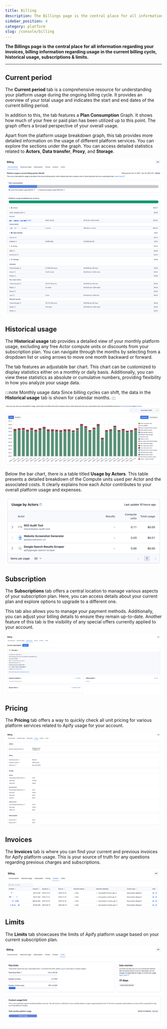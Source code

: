 ```yaml
---
title: Billing
description: The Billings page is the central place for all information regarding your invoices, billing information regarding current usage, historical usage, subscriptions & limits.
sidebar_position: 4
category: platform
slug: /console/billing
---
```


**The Billings page is the central place for all information regarding your invoices, billing information regarding usage in the current billing cycle, historical usage, subscriptions & limits.**

---

## Current period

The **Current period** tab is a comprehensive resource for understanding your platform usage during the ongoing billing cycle. It provides an overview of your total usage and indicates the start and end dates of the current billing period.

In addition to this, the tab features a **Plan Consumption** Graph. It shows how much of your free or paid plan has been utilized up to this point. The graph offers a broad perspective of your overall usage.

Apart from the platform usage breakdown graph, this tab provides more detailed information on the usage of different platform services. You can explore the sections under the graph. You can access detailed statistics related to **Actors**, **Data transfer**, **Proxy**, and **Storage**.

![Apify Console current period view](./images/console-billing-current-period.png)

## Historical usage

The **Historical usage** tab provides a detailed view of your monthly platform usage, excluding any free Actor compute units or discounts from your subscription plan. You can navigate through the months by selecting from a dropdown list or using arrows to move one month backward or forward.

The tab features an adjustable bar chart. This chart can be customized to display statistics either on a monthly or daily basis. Additionally, you can view these statistics as absolute or cumulative numbers, providing flexibility in how you analyze your usage data.

:::note Monthly usage data
Since billing cycles can shift, the data in the **Historical usage** tab is shown for calendar months.
:::

![Apify Console historical usage view](./images/console-billing-historical-usage.png)

Below the bar chart, there is a table titled **Usage by Actors**. This table presents a detailed breakdown of the Compute units used per Actor and the associated costs. It clearly explains how each Actor contributes to your overall platform usage and expenses.

![Apify Console historical usage by actor view](./images/console-billing-historical-usage-by-actors.png)

## Subscription

The **Subscriptions** tab offers a central location to manage various aspects of your subscription plan. Here, you can access details about your current plan and explore options to upgrade to a different one.

This tab also allows you to manage your payment methods. Additionally, you can adjust your billing details to ensure they remain up-to-date.
Another feature of this tab is the visibility of any special offers currently applied to your account.

![Apify console subscription view](./images/console-billing-subscription.png)

## Pricing

The **Pricing** tab offers a way to quickly check all unit pricing for various platform services related to Apify usage for your account.

![Apify console pricing view](./images/console-billing-pricing.png)

## Invoices

The **Invoices** tab is where you can find your current and previous invoices for Apify platform usage. This is your source of truth for any questions regarding previous charges and subscriptions.

![Apify console invoices view](./images/console-billing-invoices.png)

## Limits

The **Limits** tab showcases the limits of Apify platform usage based on your current subscription plan.

![Apify Console limits view](./images/console-billing-limits.png)
